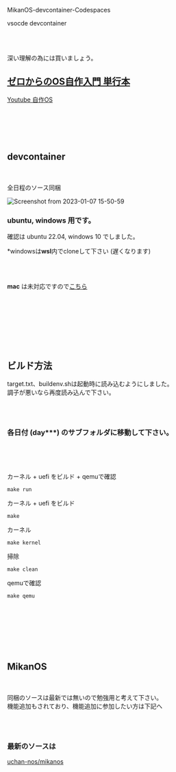 MikanOS-devcontainer-Codespaces

vsocde devcontainer

<br><br>

深い理解の為には買いましょう。  

## [ゼロからのOS自作入門 単行本](https://www.amazon.co.jp/%E3%82%BC%E3%83%AD%E3%81%8B%E3%82%89%E3%81%AEOS%E8%87%AA%E4%BD%9C%E5%85%A5%E9%96%80-%E5%86%85%E7%94%B0-%E5%85%AC%E5%A4%AA/dp/4839975868)

[Youtube 自作OS](https://www.youtube.com/watch?v=PvmLLKnIzcs&list=PLbBGNsln3DxTLHB9GFM6_drAJ1JQXIOud&index=1)

<br><br><br><br>

## devcontainer

<br>

全日程のソース同梱

![Screenshot from 2023-01-07 15-50-59](https://user-images.githubusercontent.com/10168979/211135361-58a5176e-a5fd-4eaf-bc4b-7f8b641d4d7c.png)



### ubuntu, windows 用です。  

確認は ubuntu 22.04, windows 10 でしました。

*windowsは**wsl**内でcloneして下さい (遅くなります)

<br><br>

**mac** は未対応ですので[こちら](https://github.com/sarisia/mikanos-devcontainer)

<br><br>

<br><br><br><br>




## ビルド方法

target.txt、buildenv.shは起動時に読み込むようにしました。  
調子が悪いなら再度読み込んで下さい。  

<br><br>

### 各日付 (day***) のサブフォルダに移動して下さい。

<br><br><br>

カーネル + uefi をビルド + qemuで確認
```shell
make run
```


カーネル + uefi をビルド
```shell
make
```


カーネル
```shell
make kernel
```


掃除
```shell
make clean
```


qemuで確認
```shell
make qemu
```




<br><br><br>
<br><br><br>


## MikanOS

<br>

同梱のソースは最新では無いので勉強用と考えて下さい。  
機能追加もされており、機能追加に参加したい方は下記へ

<br><br>

### 最新のソースは
[uchan-nos/mikanos](https://github.com/uchan-nos/mikanos)


<br><br><br>
<br><br><br>
<br><br><br>
